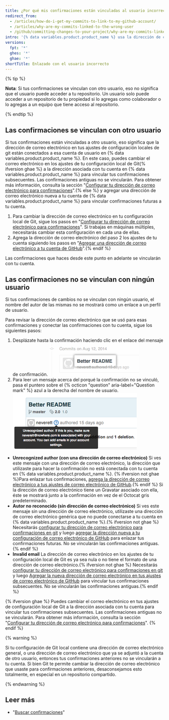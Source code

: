 ```yaml
---
title: ¿Por qué mis confirmaciones están vinculadas al usuario incorrecto?
redirect_from:
  - /articles/how-do-i-get-my-commits-to-link-to-my-github-account/
  - /articles/why-are-my-commits-linked-to-the-wrong-user
  - /github/committing-changes-to-your-project/why-are-my-commits-linked-to-the-wrong-user
intro: '{% data variables.product.product_name %} usa la dirección de correo electrónico en el encabezado de la confirmación para vincular la confirmación con un usuario de GitHub. Si tus confirmaciones se están vinculando con otro usuario o no se pueden vincular con alguno de ellos, puede que necesites cambiar los ajustes de tu configuración local de Git{% ifversion not ghae %}, agrega una dirección de correo electrónico a los ajustes de correo electrónico de tu cuenta, o haz ambos{% endif %}.'
versions:
  fpt: '*'
  ghes: '*'
  ghae: '*'
shortTitle: Enlazado con el usuario incorrecto
---
```


{% tip %}

**Nota**: Si tus confirmaciones se vinculan con otro usuario, eso no significa que el usuario puede acceder a tu repositorio. Un usuario solo puede acceder a un repositorio de tu propiedad si lo agregas como colaborador o lo agregas a un equipo que tiene acceso al repositorio.

{% endtip %}

## Las confirmaciones se vinculan con otro usuario

Si tus confirmaciones están vinculadas a otro usuario, eso significa que la dirección de correo electrónico en tus ajustes de configuración locales de git están conectados a esa cuenta de usuario en {% data variables.product.product_name %}. En este caso, puedes cambiar el correo electrónico en los ajustes de tu configuración local de Git{% ifversion ghae %} a la dirección asociada con tu cuenta en {% data variables.product.product_name %} para vincular tus confirmaciones subsecuentes. Las confirmaciones antiguas no se vincularán. Para obtener más información, consulta la sección "[Configurar tu dirección de correo electrónico para confirmaciones](/github/setting-up-and-managing-your-github-user-account/setting-your-commit-email-address#setting-your-commit-email-address-in-git)".{% else %} y agregar una dirección de correo electrónico nueva a tu cuenta de {% data variables.product.product_name %} para vincular confirmaciones futuras a tu cuenta.

1. Para cambiar la dirección de correo electrónico en tu configuración local de Git, sigue los pasos en "[Configurar tu dirección de correo electrónico para confirmaciones](/github/setting-up-and-managing-your-github-user-account/setting-your-commit-email-address#setting-your-commit-email-address-in-git)". Si trabajas en máquinas múltiples, necesitarás cambiar esta configuración en cada una de ellas.
2. Agrega la dirección de correo electrónico del paso 2 los ajustes de tu cuenta siguiendo los pasos en "[Agregar una dirección de correo electrónico a tu cuenta de GitHub](/articles/adding-an-email-address-to-your-github-account)".{% endif %}

Las confirmaciones que haces desde este punto en adelante se vincularán con tu cuenta.

## Las confirmaciones no se vinculan con ningún usuario

Si tus confirmaciones de cambios no se vinculan con ningún usuario, el nombre del autor de las mismas no se mostrará como un enlace a un perfil de usuario.

Para revisar la dirección de correo electrónico que se usó para esas confirmaciones y conectar las confirmaciones con tu cuenta, sigue los siguientes pasos:

1. Desplázate hasta la confirmación haciendo clic en el enlace del mensaje de confirmación. ![Enlace de mensaje de confirmación](/assets/images/help/commits/commit-msg-link.png)
2. Para leer un mensaje acerca del porqué la confirmación no se vinculó, pasa el puntero sobre el {% octicon "question" aria-label="Question mark" %} azul a la derecha del nombre de usuario. ![Mensaje de confirmación con el puntero](/assets/images/help/commits/commit-hover-msg.png)

  - **Unrecognized author (con una dirección de correo electrónico)** Si ves este mensaje con una dirección de correo electrónico, la dirección que utilizaste para hacer la confirmación no está conectada con tu cuenta en {% data variables.product.product_name %}. {% ifversion not ghae %}Para enlazar tus confirmaciones, [agrega la dirección de correo electrónico a tus ajustes de correo electrónico de GitHub](/articles/adding-an-email-address-to-your-github-account).{% endif %} Si la dirección de correo electrónico tiene un Gravatar asociado con ella, éste se mostrará junto a la confirmación en vez de el Octocat gris predeterminado.
  - **Autor no reconocido (sin dirección de correo electrónico)** Si ves este mensaje sin una dirección de correo electrónico, utilizaste una dirección de correo electrónico genérica que no puede conectarse a tu cuenta en {% data variables.product.product_name %}.{% ifversion not ghae %} Necesitarás [configurar tu dirección de correo electrónico para confirmaciones en git](/articles/setting-your-commit-email-address) y luego [agregar la dirección nueva a tu configuración de correo electrónico de GitHub](/articles/adding-an-email-address-to-your-github-account) para enlazar tus confirmaciones futuras. No se vincularán las confirmaciones antiguas.{% endif %}
  - **Invalid email** La dirección de correo electrónico en los ajustes de tu configuración local de Git es ya sea nula o no tiene el formato de una dirección de correo electrónico.{% ifversion not ghae %} Necesitarás [configurar tu dirección de correo electrónico para confirmaciones en git](/articles/setting-your-commit-email-address) y luego [Agregar la nueva dirección de correo electrónico en tus ajustes de correo electrónico de GitHub](/articles/adding-an-email-address-to-your-github-account) para vincular tus confirmaciones subsecuentes. No se vincularán las confirmaciones antiguas.{% endif %}

{% ifversion ghae %}
Puedes cambiar el correo electrónico en tus ajustes de configuración local de Git a la dirección asociada con tu cuenta para vincular tus confirmaciones subsecuentes. Las confirmaciones antiguas no se vincularán. Para obtener más información, consulta la sección "[Configurar tu dirección de correo electrónico para confirmaciones](/github/setting-up-and-managing-your-github-user-account/setting-your-commit-email-address#setting-your-commit-email-address-in-git)".
{% endif %}

{% warning %}

Si tu configuración de Git local contiene una dirección de correo electrónico general, o una dirección de correo electrónico que ya se adjuntó a la cuenta de otro usuario, entonces tus confirmaciones anteriores no se vincularán a tu cuenta. Si bien Git te permite cambiar la dirección de correo electrónico que usaste para confirmaciones anteriores, desaconsejamos esto totalmente, en especial en un repositorio compartido.

{% endwarning %}

## Leer más

* "[Buscar confirmaciones](/articles/searching-commits)"
